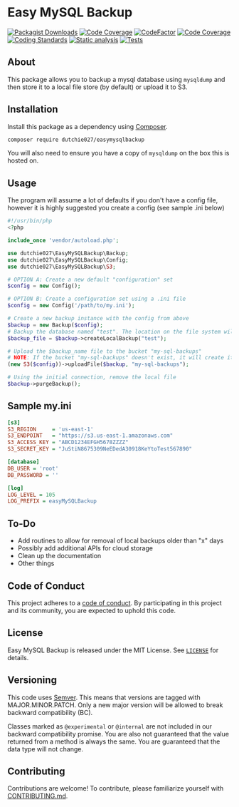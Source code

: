 # Easy MySQL Backup

[![Packagist Downloads](https://img.shields.io/packagist/dm/dutchie027/easymysqlbackup)](https://packagist.org/packages/dutchie027/easymysqlbackup)
[![Code Coverage](https://codecov.io/gh/dutchie027/easymysqlbackup/branch/main/graph/badge.svg)](https://codecov.io/gh/dutchie027/easymysqlbackup)
[![CodeFactor](https://www.codefactor.io/repository/github/dutchie027/easymysqlbackup/badge)](https://www.codefactor.io/repository/github/dutchie027/easymysqlbackup)
[![Code Coverage](https://github.com/dutchie027/easyMySQLBackup/actions/workflows/code-coverage.yml/badge.svg)](https://github.com/dutchie027/easyMySQLBackup/actions/workflows/code-coverage.yml)
[![Coding Standards](https://github.com/dutchie027/easyMySQLBackup/actions/workflows/code-standards.yml/badge.svg)](https://github.com/dutchie027/easyMySQLBackup/actions/workflows/code-standards.yml)
[![Static analysis](https://github.com/dutchie027/easyMySQLBackup/actions/workflows/static-analysis.yml/badge.svg)](https://github.com/dutchie027/easyMySQLBackup/actions/workflows/static-analysis.yml)
[![Tests](https://github.com/dutchie027/easyMySQLBackup/actions/workflows/tests.yml/badge.svg)](https://github.com/dutchie027/easyMySQLBackup/actions/workflows/tests.yml)

## About

This package allows you to backup a mysql database using `mysqldump` and then store it to a local file store (by default) or upload it to S3.

## Installation

Install this package as a dependency using [Composer](https://getcomposer.org).

``` bash
composer require dutchie027/easymysqlbackup
```

You will also need to ensure you have a copy of `mysqldump` on the box this is hosted on.

## Usage

The program will assume a lot of defaults if you don't have a config file, however it is highly suggested you create a config (see sample .ini below)

``` php
#!/usr/bin/php
<?php

include_once 'vendor/autoload.php';

use dutchie027\EasyMySQLBackup\Backup;
use dutchie027\EasyMySQLBackup\Config;
use dutchie027\EasyMySQLBackup\S3;

# OPTION A: Create a new default "configuration" set
$config = new Config();

# OPTION B: Create a configuration set using a .ini file
$config = new Config('/path/to/my.ini');

# Create a new backup instance with the config from above
$backup = new Backup($config);
# Backup the database named "test". The location on the file system will be returned
$backup_file = $backup->createLocalBackup("test");

# Upload the $backup_name file to the bucket "my-sql-backups"
# NOTE: If the bucket "my-sql-backups" doesn't exist, it will create it
(new S3($config))->uploadFile($backup, "my-sql-backups");

# Using the initial connection, remove the local file
$backup->purgeBackup();
```

## Sample my.ini

``` ini
[s3]
S3_REGION     = 'us-east-1'
S3_ENDPOINT   = "https://s3.us-east-1.amazonaws.com"
S3_ACCESS_KEY = "ABCD1234EFGH5678ZZZZ"
S3_SECRET_KEY = "JuStiN8675309NeEDedA30918KeYtoTest567890"

[database]
DB_USER = 'root'
DB_PASSWORD = ''

[log]
LOG_LEVEL = 105
LOG_PREFIX = easyMySQLBackup
```

## To-Do

* Add routines to allow for removal of local backups older than "x" days
* Possibly add additional APIs for cloud storage
* Clean up the documentation
* Other things

## Code of Conduct

This project adheres to a [code of conduct](CODE_OF_CONDUCT.md).
By participating in this project and its community, you are expected to
uphold this code.

## License

Easy MySQL Backup is released under the MIT License. See [`LICENSE`](LICENSE) for details.

## Versioning

This code uses [Semver](https://semver.org/). This means that versions are tagged
with MAJOR.MINOR.PATCH. Only a new major version will be allowed to break backward
compatibility (BC).

Classes marked as `@experimental` or `@internal` are not included in our backward compatibility promise.
You are also not guaranteed that the value returned from a method is always the
same. You are guaranteed that the data type will not change.

## Contributing

Contributions are welcome! To contribute, please familiarize yourself with
[CONTRIBUTING.md](CONTRIBUTING.md).
